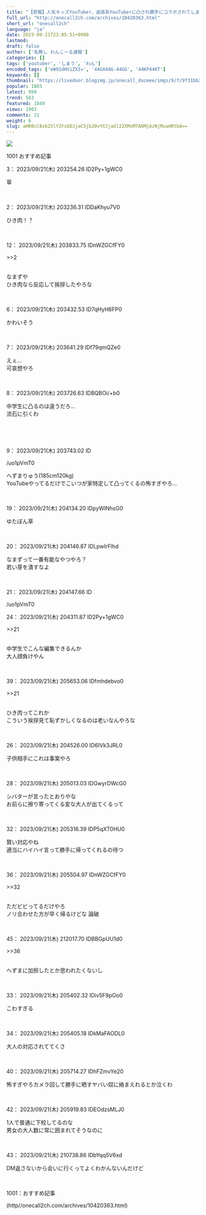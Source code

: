 ```yaml
---
title: "【悲報】人気キッズYouTuber、迷惑系YouTuberに凸され勝手にコラボされてしまうｗｗｗｗ "
full_url: "http://onecall2ch.com/archives/10420363.html"
short_url: "onecall2ch"
language: "ja"
date: 2023-09-21T23:05:51+0900
lastmod: 
draft: false
author: ['名無し わんこーる速報']
categories: []
tags: ['youtuber', 'しまう', 'わん']
encoded_tags: ['eW91dHViZXI=', '44GX44G-44GG', '44KP44KT']
keywords: []
thumbnail: "https://livedoor.blogimg.jp/onecall_dazeee/imgs/9/f/9f31bb25-s.png"
popular: 1865
latest: 999
trend: 563
featured: 1849
views: 1903
comments: 21
weight: 6
slug: aHR0cC8vb25lY2FsbDJjaC5jb20vYXJjaGl2ZXMvMTA0MjAzNjMuaHRtbA==
---
```


![](https://livedoor.blogimg.jp/onecall_dazeee/imgs/9/f/9f31bb25-s.png)

<div> <p class='name2'> 1001 おすすめ記事</p> <p class='name2'>3： 2023/09/21(木) 203254.26 ID2Py+1gWC0</p><p class='onecall'> 草 <br></p><br> <p class='name2'>2： 2023/09/21(木) 203236.31 IDDaKhyu7V0</p><p class='onecall'> ひき肉！？ <br></p><br> <p class='name2'>12： 2023/09/21(木) 203833.75 IDnWZGCfFY0</p><p class='onecall'> <p class='anchor'>>>2</p> <br> なまずや <br> ひき肉なら反応して挨拶したやろな <br></p><br> <p class='name2'>6： 2023/09/21(木) 203432.53 ID7qHyH6FP0</p><p class='onecall'> かわいそう <br></p><br> <p class='name2'>7： 2023/09/21(木) 203641.29 IDf79qmQZe0</p><p class='onecall'> えぇ… <br> 可哀想やろ <br></p><br> <p class='name2'>8： 2023/09/21(木) 203726.63 IDBQBOi/+b0</p><p class='onecall'><p> 中学生に凸るのは違うだろ… <br> 流石に引くわ <br></p><br></p><br> <p class='name2'>9： 2023/09/21(木) 203743.02 ID<p>/uo1pVmT0</p></p><p class='onecall'> へずまりゅう(185cm120kg) <br> YouTubeやってるだけでこいつが家特定して凸ってくるの怖すぎやろ… <br></p><br> <p class='name2'>19： 2023/09/21(木) 204134.20 IDpyWlNhsG0</p><p class='onecall'> ゆたぼん草 <br></p><br> <p class='name2'>20： 2023/09/21(木) 204146.87 IDLpwIrFlhd</p><p class='onecall'> なまずって一番有能なやつやろ？ <br> 若い芽を潰すなよ <br></p><br> <p class='name2'>21： 2023/09/21(木) 204147.66 ID<p>/uo1pVmT0</p></p><p class='name2'>24： 2023/09/21(木) 204311.87 ID2Py+1gWC0</p><p class='onecall'> <p class='anchor'>>>21</p> <br> 中学生でこんな編集できるんか <br> 大人顔負けやん <br></p><br> <p class='name2'>39： 2023/09/21(木) 205653.06 IDfmhdebvo0</p><p class='onecall'> <p class='anchor'>>>21</p> <br> ひき肉ってこれか <br> こういう挨拶見て恥ずかしくなるのは老いなんやろな <br></p><br> <p class='name2'>26： 2023/09/21(木) 204526.00 ID6IVk3JRL0</p><p class='onecall'> 子供相手にこれは事案やろ <br></p><br> <p class='name2'>28： 2023/09/21(木) 205013.03 IDGwyrDWcG0</p><p class='onecall'> シバターが言ったとおりやな <br> お前らに擦り寄ってくる変な大人が出てくるって <br></p><br> <p class='name2'>32： 2023/09/21(木) 205316.39 IDP5qXT0HU0</p><p class='onecall'> 賢い対応やね <br> 適当にハイハイ言って勝手に帰ってくれるの待つ <br></p><br> <p class='name2'>36： 2023/09/21(木) 205504.97 IDnWZGCfFY0</p><p class='onecall'> <p class='anchor'>>>32</p> <br> ただビビってるだけやろ <br> ノリ合わせた方が早く帰るけどな 論破 <br></p><br> <p class='name2'>45： 2023/09/21(木) 212017.70 IDBBGpUU1d0</p><p class='onecall'> <p class='anchor'>>>36</p> <br> へずまに加担したとか思われたくないし <br></p><br> <p class='name2'>33： 2023/09/21(木) 205402.32 IDiv5F9pOo0</p><p class='onecall'> こわすぎる <br></p><br> <p class='name2'>34： 2023/09/21(木) 205405.18 IDkMaFAODL0</p><p class='onecall'> 大人の対応されててくさ <br></p><br> <p class='name2'>40： 2023/09/21(木) 205714.27 IDhFZmvYe20</p><p class='onecall'> 怖すぎやろカメラ回して勝手に晒すヤバい奴に絡まえれるとか泣くわ <br></p><br> <p class='name2'>42： 2023/09/21(木) 205919.83 IDEOdzsMLJ0</p><p class='onecall'> 1人で普通に下校してるのな <br> 男女の大人数に常に囲まれてそうなのに <br></p><br> <p class='name2'>43： 2023/09/21(木) 210738.86 IDbYqq5V6xd</p><p class='onecall'> DM返さないから会いに行くってよくわかんないんだけど <br></p><br> <p class='name2'>1001：おすすめ記事</p> </div>

(http//onecall2ch.com/archives/10420363.html)
